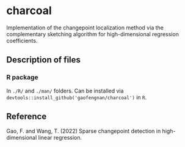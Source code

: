 # charcoal

Implementation of the changepoint localization method via the complementary sketching algorithm for high-dimensional regression coefficients. 

## Description of files

### R package

In `./R/` and `./man/` folders. Can be installed via `devtools::install_github('gaofengnan/charcoal')` in `R`.


<!-----------------------
## Python code

In the `./python/` folder
* `compsket.py`: file for the main algorithms
* `realdata.py`: file for implementing the real data example in Gao and Wang (2020)
* `example.ipynb`: IPython Notebook for the real data example

## MATLAB code (with a possible parallel computing implementation)

In the `./matlab/` folder
* `complementarySketching.m`: function for the main testing algorithm
* `differentialNetworkAnalysis.m`: specialized function for the nodewise regression testing on the gene interaction network example
* `main.m`: the script file processing the attached dataset
* `CD4_goodTREG_in_thymus.mat`: the preprocessed data for Matlab as in `./data/` 
## Data

* `CD4_TREG_in_thymus.csv`: preprocessed data for the real data example in Section 5 of Gao and Wang (2020). 
-->

## Reference

Gao, F. and Wang, T. (2022) Sparse changepoint detection in high-dimensional linear regression. 
